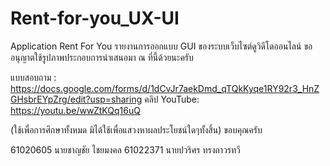 # Rent-for-you_UX-UI
Application Rent For You
รายงานการออกแบบ GUI ของระบบเว็บไซต์ดูวิดีโดออนไลน์
ขออนุญาตใช้รูปภาพประกอบการนำเสนอมา ณ ที่นี้ด้วยนะครับ 

แบบสอบถาม : https://docs.google.com/forms/d/1dCvJr7aekDmd_qTQkKyqe1RY92r3_HnZGHsbrEYpZrg/edit?usp=sharing
คลิป YouTube: https://youtu.be/wwZtKQq16uQ


(ใช้เพื่อการศึกษาทั้งหมด มิได้ใช้เพื่อแสวงหาผลประโยชน์ใดๆทั้งสิ้น)
ขอบคุณครับ

61020605 นายชาญชัย ไชยมงคล 
61022371 นายปวริศร  ทรงถาวรทวี 
